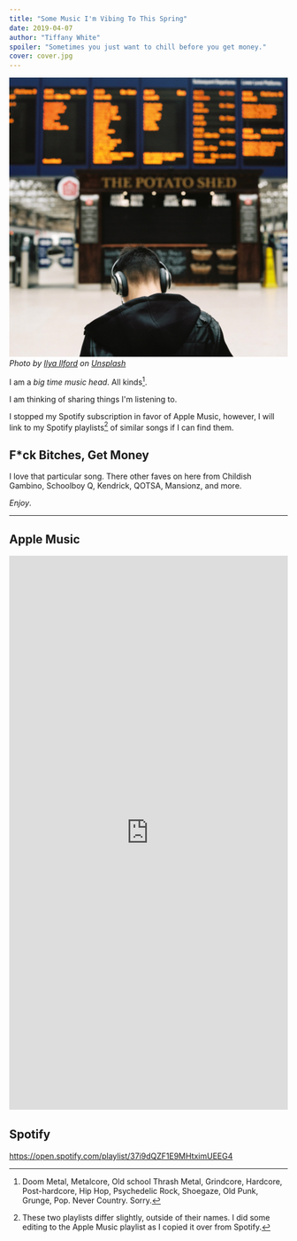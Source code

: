 ```yaml
---
title: "Some Music I'm Vibing To This Spring"
date: 2019-04-07
author: "Tiffany White"
spoiler: "Sometimes you just want to chill before you get money."
cover: cover.jpg
---
```


![](./cover.jpg)
*Photo by [Ilya Ilford](https://unsplash.com/@ilyailford) on [Unsplash](https://unsplash.com/photos/Nw3LE012unw?utm_source=unsplash&utm_medium=referral&utm_content=creditCopyText)*

I am a *big time music head*. All kinds[^1].

I am thinking of sharing things I'm listening to.

I stopped my Spotify subscription in favor of Apple Music, however, I will link to my Spotify playlists[^2] of similar songs if I can find them.

## F*ck Bitches, Get Money

I love that particular song. There other faves on here from Childish Gambino, Schoolboy Q, Kendrick, QOTSA, Mansionz, and more.

*Enjoy*.

---

## Apple Music

<iframe allow="autoplay *; encrypted-media *;" frameborder="0" height="1000" style="width:100%;max-width:660px;overflow:hidden;background:transparent;" sandbox="allow-forms allow-popups allow-same-origin allow-scripts allow-storage-access-by-user-activation allow-top-navigation-by-user-activation" src="https://embed.music.apple.com/us/playlist/f-ck-bitches-get-money/pl.u-V9g5pSENREee"></iframe>

## Spotify

https://open.spotify.com/playlist/37i9dQZF1E9MHtximUEEG4



[^1]: Doom Metal, Metalcore, Old school Thrash Metal, Grindcore, Hardcore, Post-hardcore, Hip Hop, Psychedelic Rock, Shoegaze, Old Punk, Grunge, Pop. Never Country. Sorry.
[^2]: These two playlists differ slightly, outside of their names. I did some editing to the Apple Music playlist as I copied it over from Spotify.
